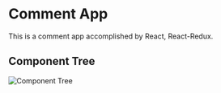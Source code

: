 # Comment App
This is a comment app accomplished by React, React-Redux. 
## Component Tree
![Component Tree](../master/ComponentTree.png)
